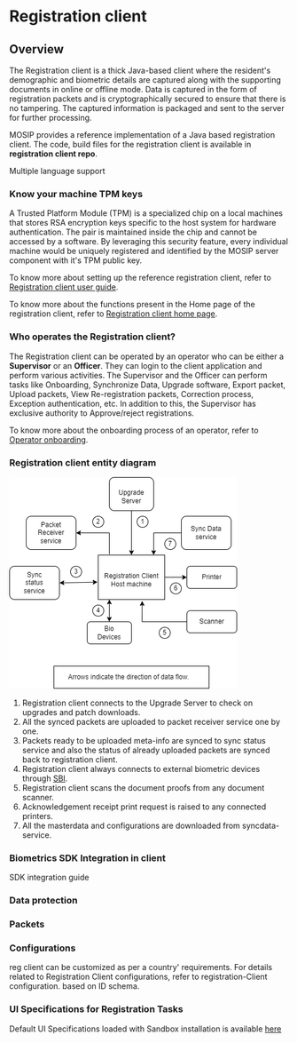# Registration client

## Overview

The Registration client is a thick Java-based client where the resident's demographic and biometric details are captured along with the supporting documents in online or offline mode. Data is captured in the form of registration packets and is cryptographically secured to ensure that there is no tampering. The captured information is packaged and sent to the server for further processing.

MOSIP provides a reference implementation of a Java based registration client. The code, build files for the registration client is available in **registration client repo**.

Multiple language support

### Know your machine TPM keys
A Trusted Platform Module (TPM) is a specialized chip on a local machines that stores RSA encryption keys specific to the host system for hardware authentication. The pair is maintained inside the chip and cannot be accessed by a software. By leveraging this security feature, every individual machine would be uniquely registered and identified by the MOSIP server component with it's TPM public key.
  
To know more about setting up the reference registration client, refer to [Registration client user guide](registration-client-user-guide.md).

To know more about the functions present in the Home page of the registration client, refer to [Registration client home page](registration-client-home-page.md).

### Who operates the Registration client?

The Registration client can be operated by an operator who can be either a **Supervisor** or an **Officer**. They can login to the client application and perform various activities. The Supervisor and the Officer can perform tasks like Onboarding, Synchronize Data, Upgrade software, Export packet, Upload packets, View Re-registration packets, Correction process, Exception authentication, etc. In addition to this, the Supervisor has exclusive authority to Approve/reject registrations.

To know more about the onboarding process of an operator, refer to [Operator onboarding](operator-onboarding.md).

### Registration client entity diagram


![](_images/reg-client.drawio.png)

1. Registration client connects to the Upgrade Server to check on upgrades and patch downloads.
2. All the synced packets are uploaded to packet receiver service one by one.
3. Packets ready to be uploaded meta-info are synced to sync status service and also the status of already uploaded packets are synced back to registration client.
4. Registration client always connects to external biometric devices through [SBI](secure-biometric-interface.md).
5. Registration client scans the document proofs from any document scanner.
6. Acknowledgement receipt print request is raised to any connected printers.
7. All the masterdata and configurations are downloaded from syncdata-service.

### Biometrics SDK Integration in client
  
  SDK integration guide
  
### Data protection

### Packets



  
### Configurations
reg client can be customized as per a country' requirements.  For details related to Registration Client configurations, refer to registration-Client configuration.
based on ID schema.

### UI Specifications for Registration Tasks 
 
Default UI Specifications loaded with Sandbox installation is available [here](https://github.com/mosip/mosip-infra/blob/1.2.0-rc2/deployment/v3/mosip/kernel/masterdata/xlsx/ui_spec.xlsx)


